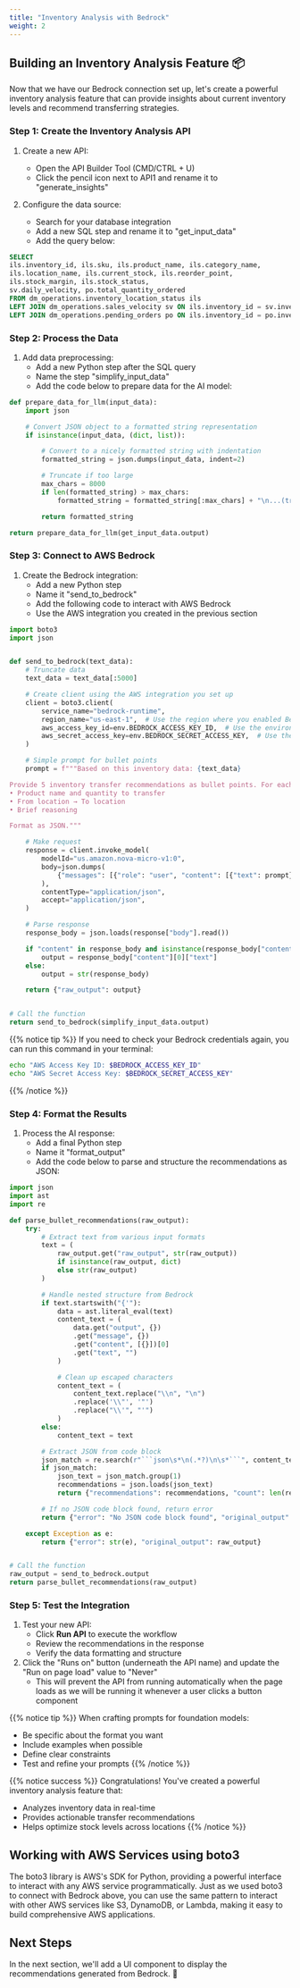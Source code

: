 ```yaml
---
title: "Inventory Analysis with Bedrock"
weight: 2
---
```


## Building an Inventory Analysis Feature 📦

Now that we have our Bedrock connection set up, let's create a powerful inventory analysis feature that can provide insights about current inventory levels and recommend transferring strategies.

### Step 1: Create the Inventory Analysis API

1. Create a new API:
   - Open the API Builder Tool (CMD/CTRL + U)
   - Click the pencil icon next to API1 and rename it to "generate_insights"

2. Configure the data source:
   - Search for your database integration
   - Add a new SQL step and rename it to "get_input_data"
   - Add the query below:

```sql
SELECT 
ils.inventory_id, ils.sku, ils.product_name, ils.category_name,
ils.location_name, ils.current_stock, ils.reorder_point, 
ils.stock_margin, ils.stock_status,
sv.daily_velocity, po.total_quantity_ordered
FROM dm_operations.inventory_location_status ils
LEFT JOIN dm_operations.sales_velocity sv ON ils.inventory_id = sv.inventory_id AND ils.location_name = sv.location_name
LEFT JOIN dm_operations.pending_orders po ON ils.inventory_id = po.inventory_id AND ils.location_name = po.location_name;
```

### Step 2: Process the Data

1. Add data preprocessing:
   - Add a new Python step after the SQL query
   - Name the step "simplify_input_data"
   - Add the code below to prepare data for the AI model:

```python
def prepare_data_for_llm(input_data):
    import json

    # Convert JSON object to a formatted string representation
    if isinstance(input_data, (dict, list)):

        # Convert to a nicely formatted string with indentation
        formatted_string = json.dumps(input_data, indent=2)

        # Truncate if too large
        max_chars = 8000
        if len(formatted_string) > max_chars:
            formatted_string = formatted_string[:max_chars] + "\n...(truncated)"

        return formatted_string

return prepare_data_for_llm(get_input_data.output)
```

### Step 3: Connect to AWS Bedrock

1. Create the Bedrock integration:
   - Add a new Python step
   - Name it "send_to_bedrock"
   - Add the following code to interact with AWS Bedrock
   - Use the AWS integration you created in the previous section

```python
import boto3
import json


def send_to_bedrock(text_data):
    # Truncate data
    text_data = text_data[:5000]

    # Create client using the AWS integration you set up
    client = boto3.client(
        service_name="bedrock-runtime",
        region_name="us-east-1",  # Use the region where you enabled Bedrock models
        aws_access_key_id=env.BEDROCK_ACCESS_KEY_ID,  # Use the environment variable
        aws_secret_access_key=env.BEDROCK_SECRET_ACCESS_KEY,  # Use the environment variable
    )

    # Simple prompt for bullet points
    prompt = f"""Based on this inventory data: {text_data}

Provide 5 inventory transfer recommendations as bullet points. For each recommendation, include:
• Product name and quantity to transfer
• From location → To location  
• Brief reasoning

Format as JSON."""

    # Make request
    response = client.invoke_model(
        modelId="us.amazon.nova-micro-v1:0",
        body=json.dumps(
            {"messages": [{"role": "user", "content": [{"text": prompt}]}]}
        ),
        contentType="application/json",
        accept="application/json",
    )

    # Parse response
    response_body = json.loads(response["body"].read())

    if "content" in response_body and isinstance(response_body["content"], list):
        output = response_body["content"][0]["text"]
    else:
        output = str(response_body)

    return {"raw_output": output}


# Call the function
return send_to_bedrock(simplify_input_data.output)
```

{{% notice tip %}}
If you need to check your Bedrock credentials again, you can run this command in your terminal:
```bash
echo "AWS Access Key ID: $BEDROCK_ACCESS_KEY_ID"
echo "AWS Secret Access Key: $BEDROCK_SECRET_ACCESS_KEY"
```
{{% /notice %}}

### Step 4: Format the Results

1. Process the AI response:
   - Add a final Python step
   - Name it "format_output"
   - Add the code below to parse and structure the recommendations as JSON:

````python
import json
import ast
import re

def parse_bullet_recommendations(raw_output):
    try:
        # Extract text from various input formats
        text = (
            raw_output.get("raw_output", str(raw_output))
            if isinstance(raw_output, dict)
            else str(raw_output)
        )

        # Handle nested structure from Bedrock
        if text.startswith("{'"):
            data = ast.literal_eval(text)
            content_text = (
                data.get("output", {})
                .get("message", {})
                .get("content", [{}])[0]
                .get("text", "")
            )

            # Clean up escaped characters
            content_text = (
                content_text.replace("\\n", "\n")
                .replace('\\"', '"')
                .replace("\\'", "'")
            )
        else:
            content_text = text

        # Extract JSON from code block
        json_match = re.search(r"```json\s*\n(.*?)\n\s*```", content_text, re.DOTALL)
        if json_match:
            json_text = json_match.group(1)
            recommendations = json.loads(json_text)
            return {"recommendations": recommendations, "count": len(recommendations)}

        # If no JSON code block found, return error
        return {"error": "No JSON code block found", "original_output": content_text}

    except Exception as e:
        return {"error": str(e), "original_output": raw_output}


# Call the function
raw_output = send_to_bedrock.output
return parse_bullet_recommendations(raw_output)
````

### Step 5: Test the Integration

1. Test your new API:
   - Click **Run API** to execute the workflow
   - Review the recommendations in the response
   - Verify the data formatting and structure
2. Click the "Runs on" button (underneath the API name) and update the "Run on page load" value to "Never"
   - This will prevent the API from running automatically when the page loads as we will be running it whenever a user clicks a button component

{{% notice tip %}}
When crafting prompts for foundation models:
- Be specific about the format you want
- Include examples when possible
- Define clear constraints
- Test and refine your prompts
{{% /notice %}}

{{% notice success %}}
Congratulations! You've created a powerful inventory analysis feature that:
- Analyzes inventory data in real-time
- Provides actionable transfer recommendations
- Helps optimize stock levels across locations
{{% /notice %}}

## Working with AWS Services using boto3

The boto3 library is AWS's SDK for Python, providing a powerful interface to interact with any AWS service programmatically. Just as we used boto3 to connect with Bedrock above, you can use the same pattern to interact with other AWS services like S3, DynamoDB, or Lambda, making it easy to build comprehensive AWS applications.

## Next Steps

In the next section, we'll add a UI component to display the recommendations generated from Bedrock. 🚀
